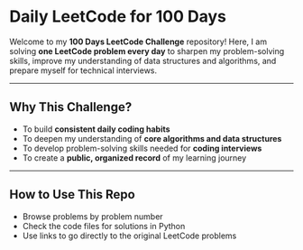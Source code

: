 # Daily LeetCode for 100 Days

Welcome to my **100 Days LeetCode Challenge** repository! Here, I am solving **one LeetCode problem every day** to sharpen my problem-solving skills, improve my understanding of data structures and algorithms, and prepare myself for technical interviews.

---

## Why This Challenge?

- To build **consistent daily coding habits**
- To deepen my understanding of **core algorithms and data structures**
- To develop problem-solving skills needed for **coding interviews**
- To create a **public, organized record** of my learning journey

---

##  How to Use This Repo

- Browse problems by problem number
- Check the code files for solutions in Python 
- Use links to go directly to the original LeetCode problems
